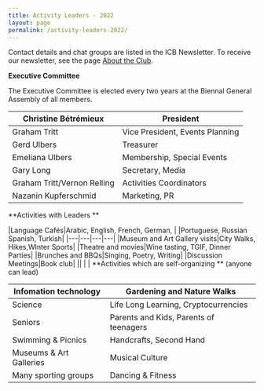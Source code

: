 ```yaml
---
title: Activity Leaders - 2022
layout: page
permalink: /activity-leaders-2022/
---
```


Contact details and chat groups are listed in the ICB Newsletter. To receive our newsletter, see the page [About the Club](https://icberne.org/about/).


**Executive Committee**


The Executive Committee is elected every two years at the Biennal General Assembly of all members.


|Christine Bétrémieux|President |
|---|---|
|Graham Tritt|Vice President, Events Planning|
|Gerd Ulbers|Treasurer|
|Emeliana Ulbers|Membership, Special Events|
|Gary Long|Secretary, Media|
|Graham Tritt/Vernon Relling|Activities Coordinators|
|Nazanin Kupferschmid|Marketing, PR|
**Activities with Leaders **





|Language Cafés|Arabic, English, French, German, |
|Portuguese, Russian Spanish, Turkish|
|---|---|---|---|
|Museum and Art Gallery visits|City Walks, Hikes,WInter Sports|
|Theatre and movies|Wine tasting, TGIF, Dinner Parties|
|Brunches and BBQs|Singing, Poetry, Writing|
|Discussion Meetings|Book club|
||
| |
 **Activities which are self-organizing ** (anyone can lead)


|Infomation technology|Gardening and Nature Walks|
|---|---|
|Science|Life Long Learning, Cryptocurrencies|
|Seniors|Parents and Kids, Parents of teenagers|
|Swimming &amp; Picnics|Handcrafts, Second Hand|
|Museums &amp; Art Galleries|Musical Culture|
|Many sporting groups|Dancing &amp; Fitness|
